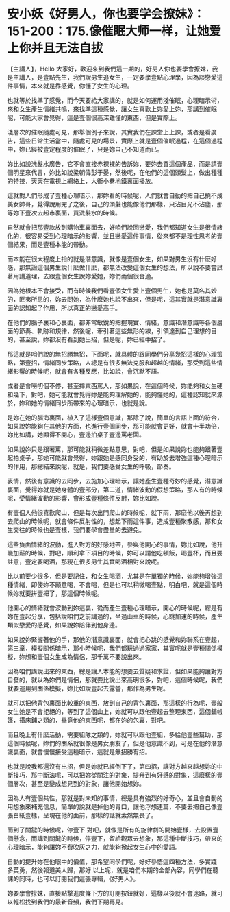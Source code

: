 # 安小妖《好男人，你也要学会撩妹》：151-200：175.像催眠大师一样，让她爱上你并且无法自拔

【主講人】，Hello 大家好，歡迎來到我們這一期的，好男人你也要學會撩妹，我是主講人，是壹點先生，我們說男生追女生，一定要學壹點心理學，因為談戀愛這件事情，本來就是靠感覺，你懂了女生的心理。

也就等於找準了感覺，而今天要給大家講的，就是如何運用淺催眠，心理暗示術，來和女生產生情緒共鳴，來找準這種感覺，讓女生喜歡上妳愛上妳，那講到催眠呢，可能大家會覺得，這是壹個很高深難懂的東西，但是實際上。

淺層次的催眠隨處可見，那舉個例子來說，其實我們在課堂上上課，或者是看廣告，這些日常生活當中，隨處可見的場景，實際上就是壹個催眠過程，在這個過程中，妳已經被壹定程度的催眠了，只是妳自己不知道而已。

妳比如說洗髮水廣告，它不會直接赤裸裸的告訴妳，要妳去買這個產品，而是請壹個明星來代言，妳比如說梁朝偉彭于晏，然後呢，在他們的這個頭髮上，做出種種的特技，天天在電視上網絡上，大街小巷地鐵裏面播放。

這就對人們形成了壹種心理暗示，那妳看的時候呢，人們就會自動的把自己撓不成美女帥哥，覺得說用完了之後，自己的頭髮也能像他們那樣，只沾目光不沾塵，那等妳下壹次去超市裏面，買洗髮水的時候。

自然就會把那壹款放到購物車裏面去，好咱們說回戀愛，我們都知道女生是很情緒化的，很容易受到心理暗示的影響，並且戀愛這件事情，從來都不是理性思考的壹個結果，而是壹種本能的帶動。

而本能在很大程度上指的就是潛意識，就像是壹個女生，如果對男生沒有什麽好感，那無論這個男生說什麽做什麽，都無法改變這個女生的想法，所以說不要嘗試著用講道理，去跟壹個女生說妳愛她，妳們兩個很合適。

因為她根本不會接受，而有時候我們看壹個女生愛上壹個男生，她也是莫名其妙的，匪夷所思的，妳去問她，為什麽她也說不出來，但是呢，這其實就是潛意識裏面的認知起了作用，所以真正的戀愛高手。

在他們的腦子裏和心裏面，都非常敏銳的把握現實、情緒，意識和潛意識等各個層面的節奏、軌跡和規律，然後呢，牽引著這些無形的線，引領達到自己理想的目的，甚至說，妳都沒有看到她出招，但是呢，妳已經中招了。

那這就是咱們說的無招勝無招，下面呢，就具體的跟同學們分享幾招這樣的心理策略，第壹招，情緒同步策略，人總是有很多無法克服和超越的情緒，那受到這些情緒影響的時候呢，就會有各種反應，比如說，會沉默不語。

或者是會嘮叨個不停，甚至摔東西罵人，那如果說，在這個時候，妳能夠和女生硬和幾下，對吧，她可能就會覺得妳是能夠理解她的，能夠懂她的，這種認知就來源於，妳和她的情緒同步所帶來的心理暗示，也就是說。

是妳在她的腦海裏面，植入了這樣壹個意識，那除了說，簡單的言語上面的符合，如果說妳能夠在其他的方面，也進行壹個同步，那可能就會更好，就會十半功倍，妳比如講，她顯得不開心，壹邊拍桌子壹邊罵老闆。

如果說妳只是跟著罵，那可能就稍微差點意思，對吧，但是如果說妳也能夠跟著壹起拍桌子，那她可能就會覺得，妳跟她是感同身受的，有助於去增強這種心理暗示的作用，那總結來說呢，就是，我們要感受女生的呼吸，節奏。

表情，然後有意識的去同步，去施加心理暗示，讓她產生壹種奇妙的感覺，潛意識裏面，覺得妳就是她身體的壹部分，第二道，情緒波動的假想策略，那人有的時候呢，受情緒波動的影響，會形成壹種條件反射，妳比如說。

有壹個人他很喜歡爬山，但是每次出門爬山的時候呢，就下雨，那麽他以後再想到去爬山的時候呢，就會條件反射性的，想起下雨這件事，造成壹種聚散感，那和女生交往的時候也是壹樣，我們要學會盡量的去避免。

這些負面情緒的波動，進入對方的好感地帶，參與他開心的事情，妳比如說，他升職加薪的時候，對吧，順利拿下項目的時候，妳可以請他吃頓飯，喝壹杯，而且要註意，壹定要喝酒，那現在很多男生其實喝酒相對來說呢。

比以前要少很多，但是要記住，和女生喝酒，尤其是在單獨的時候，妳能夠增強這種情緒，即使妳不願意喝，不會喝，但是也可以稍微喝壹點，明白吧，就是這個時候妳就要拼壹把了，那這個時候呢。

他開心的情緒就會波動到妳這裏，從而產生壹種心理暗示，開心的時候呢，總是有妳在壹起分享，包括說咱們之前講過的，坐過山車的時候，心跳加速的時候，產生類似戀愛的感覺，如果說妳陪伴到他身邊。

如果說妳緊握著他的手，那他的潛意識裏面，就會把心跳的感覺和妳聯系在壹起，第三章，模擬關係暗示，那小時候呢，我們都玩過過家家，其實呢就是壹種關係模擬，妳想和壹個女生成為情侶，那千萬不要說出來。

因為咱們講說出來的東西，總是讓人本能的想要去質疑和求證，但如果能夠讓對方自發的，就以為妳們是情侶，那就要比說出來高明很多，對吧，這個時候呢，我們就要運用到關係模擬，妳比如說壹起去露營，那作為男生呢。

就可以把他背包裏面比較重的東西，放到自己的背包裏面，那這樣的行為呢，壹般女生她是不會拒絕的，等到了這個山上，妳就可以跟他壹起去整理東西，這個鋪帳篷，搭床鋪之類的，畢竟他的東西呢，都在妳的包裏，對吧。

而且晚上有什麽活動，需要組隊之類的，妳就可以跟他壹組，多給他壹些幫助，那這個時候呢，妳們的關系就很像是男女朋友了，但是他意識不到，可是在他的潛意識裏面，就會慢慢接受這種暗示，這就是無招勝有招。

也就是說我都還沒有出招，但是妳就已經倒下了，第四招，讓對方越來越想妳的中斷技巧，那中斷法呢，可以把妳從關注的對象，提升到有好感的對象，這麽樣的壹個層次，甚至是變成想見到的對象，讓他開始想妳。

因為人有壹個共性，那就是對未知的事情，總是具有強烈的好奇心，並且會自動的用想象來補充信息，簡單的說就是掉他的胃口，讓他浮想連篇，不要去把自己像壹張白紙壹樣，呈現在他的面前，那樣的話就索然無畏了。

而到了關鍵的時候呢，停壹下 對吧，就像是所有的旋律劇的開始壹樣，去設置壹個懸念，而講到關鍵的時候，停壹下，留給觀眾去想象，那這種中斷技巧，帶來的心理暗示，能夠讓妳不費吹灰之力，就能夠掀起女生心中的愛語。

自動的提升妳在他眼中的價值，那希望同學們呢，好好參悟這四種方法，多實踐 多英勇，然後報道美人歸，那好 以上呢，就是咱們本期的全部內容，同學們在聽課的同時，也可以訂閱我們這張專輯，《好男人》。

妳要學會撩妹，直接點擊進度條下方的訂閱按鈕就好，這樣以後就不會迷路，就可以輕松找到我們的最新音頻，我們下期再見。